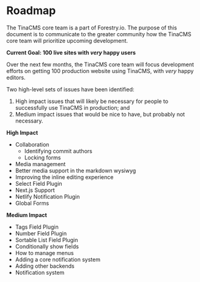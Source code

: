 # Roadmap

The TinaCMS core team is a part of Forestry.io. The purpose of
this document is to communicate to the greater community how the
TinaCMS core team will prioritize upcoming development.

**Current Goal: 100 live sites with _very_ happy users**

Over the next few months, the TinaCMS core team will focus
development efforts on getting 100 production website using
TinaCMS, with _very_ happy editors.

Two high-level sets of issues have been identified:

1. High impact issues that will likely be necessary for people to successfully
   use TinaCMS in production; and
2. Medium impact issues that would be nice to have, but probably not necessary.

**High Impact**

- Collaboration
  - Identifying commit authors
  - Locking forms
- Media management
- Better media support in the markdown wysiwyg
- Improving the inline editing experience
- Select Field Plugin
- Next.js Support
- Netlify Notification Plugin
- Global Forms

**Medium Impact**

- Tags Field Plugin
- Number Field Plugin
- Sortable List Field Plugin
- Conditionally show fields
- How to manage menus
- Adding a core notification system
- Adding other backends
- Notification system
